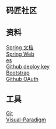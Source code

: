 ## 码匠社区
## 资料
 [Spring 文档](https://spring.io/guides) <br/>
 [Spring Web](https://spring.io/guides/gs/serving-web-content/) <br/>
 [es](https://elasticsearch.cn/explore) <br/>
 [Github deploy key](https://developer.github.com/v3/guides/managing-deploy-keys/#deploy-keys) <br/>
 [Bootstrap](https://v3.bootcss.com/getting-started) <br/>
 [Github OAuth](https://developer.github.com/apps/building-oauth-apps/creating-an-oauth-app/) <br/>

## 工具
[Git](https://git-scm.com/download) <br/>
[Visual-Paradigm](https://www.visual-paradigm.com) <br/>
